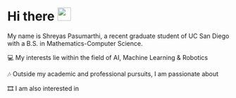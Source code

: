 # Hi there <img src="https://raw.githubusercontent.com/umenzi/umenzi/main/wave.gif" width="30px">

My name is Shreyas Pasumarthi, a recent graduate student of UC San Diego with a B.S. in Mathematics-Computer Science.

💻 My interests lie within the field of AI, Machine Learning & Robotics

🎶 Outside my academic and professional pursuits, I am passionate about 

🎞️ I am also interested in 

<!--
**ShreyasPasumarthi/ShreyasPasumarthi** is a ✨ _special_ ✨ repository because its `README.md` (this file) appears on your GitHub profile.

Here are some ideas to get you started:

- 🔭 I’m currently working on ...1
- 🌱 I’m currently learning ...
- 👯 I’m looking to collaborate on ...
- 🤔 I’m looking for help with ...
- 💬 Ask me about ...
- 📫 How to reach me: ...
- 😄 Pronouns: ...
- ⚡ Fun fact: ...
-->
